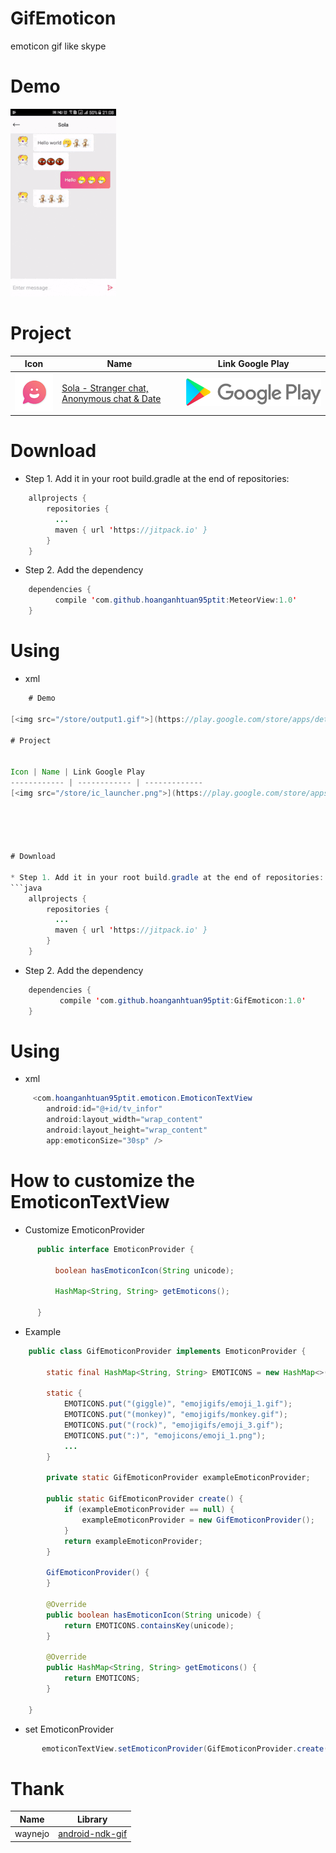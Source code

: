 # GifEmoticon
emoticon gif like skype

# Demo

[<img src="/store/GIF.gif">](https://play.google.com/store/apps/details?id=com.hoanganhtuan01101995.sola_date)

# Project


Icon | Name | Link Google Play
------------ | ------------ | -------------
[<img src="/store/ic_launcher.png">](https://play.google.com/store/apps/details?id=com.hoanganhtuan01101995.sola_date) | [Sola - Stranger chat, Anonymous chat & Date](https://play.google.com/store/apps/details?id=com.hoanganhtuan01101995.sola_date) | [<img src="/store/Store.png">](https://play.google.com/store/apps/details?id=com.hoanganhtuan01101995.sola_date)





# Download

* Step 1. Add it in your root build.gradle at the end of repositories:
```java
    allprojects {
        repositories {
          ...
          maven { url 'https://jitpack.io' }
        }
    }
```
* Step 2. Add the dependency
```java
    dependencies {
	      compile 'com.github.hoanganhtuan95ptit:MeteorView:1.0'
    }
```

# Using

* xml

```java
    # Demo

[<img src="/store/output1.gif">](https://play.google.com/store/apps/details?id=com.hoanganhtuan01101995.sola_date)

# Project


Icon | Name | Link Google Play
------------ | ------------ | -------------
[<img src="/store/ic_launcher.png">](https://play.google.com/store/apps/details?id=com.hoanganhtuan01101995.sola_date) | [Sola - Stranger chat, Anonymous chat & Date](https://play.google.com/store/apps/details?id=com.hoanganhtuan01101995.sola_date) | [<img src="/store/Store.png">](https://play.google.com/store/apps/details?id=com.hoanganhtuan01101995.sola_date)





# Download

* Step 1. Add it in your root build.gradle at the end of repositories:
```java
    allprojects {
        repositories {
          ...
          maven { url 'https://jitpack.io' }
        }
    }
```
* Step 2. Add the dependency
```java
    dependencies {
	       compile 'com.github.hoanganhtuan95ptit:GifEmoticon:1.0'
    }
```

# Using

* xml

```java
     <com.hoanganhtuan95ptit.emoticon.EmoticonTextView
        android:id="@+id/tv_infor"
        android:layout_width="wrap_content"
        android:layout_height="wrap_content"
        app:emoticonSize="30sp" />
```

# How to customize the EmoticonTextView
* Customize EmoticonProvider
```java
      public interface EmoticonProvider {

          boolean hasEmoticonIcon(String unicode);

          HashMap<String, String> getEmoticons();

      }
```
* Example
```java
    public class GifEmoticonProvider implements EmoticonProvider {

        static final HashMap<String, String> EMOTICONS = new HashMap<>();

        static {
            EMOTICONS.put("(giggle)", "emojigifs/emoji_1.gif");
            EMOTICONS.put("(monkey)", "emojigifs/monkey.gif");
            EMOTICONS.put("(rock)", "emojigifs/emoji_3.gif");
            EMOTICONS.put(":)", "emojicons/emoji_1.png");
            ...
        }

        private static GifEmoticonProvider exampleEmoticonProvider;

        public static GifEmoticonProvider create() {
            if (exampleEmoticonProvider == null) {
                exampleEmoticonProvider = new GifEmoticonProvider();
            }
            return exampleEmoticonProvider;
        }

        GifEmoticonProvider() {
        }

        @Override
        public boolean hasEmoticonIcon(String unicode) {
            return EMOTICONS.containsKey(unicode);
        }

        @Override
        public HashMap<String, String> getEmoticons() {
            return EMOTICONS;
        }

    }

```
 * set EmoticonProvider
 ```java
        emoticonTextView.setEmoticonProvider(GifEmoticonProvider.create());
 ```

# Thank 

 Name | Library
------------ | -------------
waynejo | [android-ndk-gif](https://github.com/waynejo/android-ndk-gif) 

